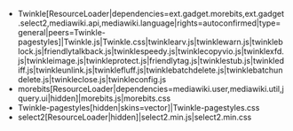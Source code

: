 * Twinkle[ResourceLoader|dependencies=ext.gadget.morebits,ext.gadget.select2,mediawiki.api,mediawiki.language|rights=autoconfirmed|type=general|peers=Twinkle-pagestyles]|Twinkle.js|Twinkle.css|twinklearv.js|twinklewarn.js|twinkleblock.js|friendlytalkback.js|twinklespeedy.js|twinklecopyvio.js|twinklexfd.js|twinkleimage.js|twinkleprotect.js|friendlytag.js|twinklestub.js|twinklediff.js|twinkleunlink.js|twinklefluff.js|twinklebatchdelete.js|twinklebatchundelete.js|twinkleclose.js|twinkleconfig.js
* morebits[ResourceLoader|dependencies=mediawiki.user,mediawiki.util,jquery.ui|hidden]|morebits.js|morebits.css
* Twinkle-pagestyles[hidden|skins=vector]|Twinkle-pagestyles.css
* select2[ResourceLoader|hidden]|select2.min.js|select2.min.css
